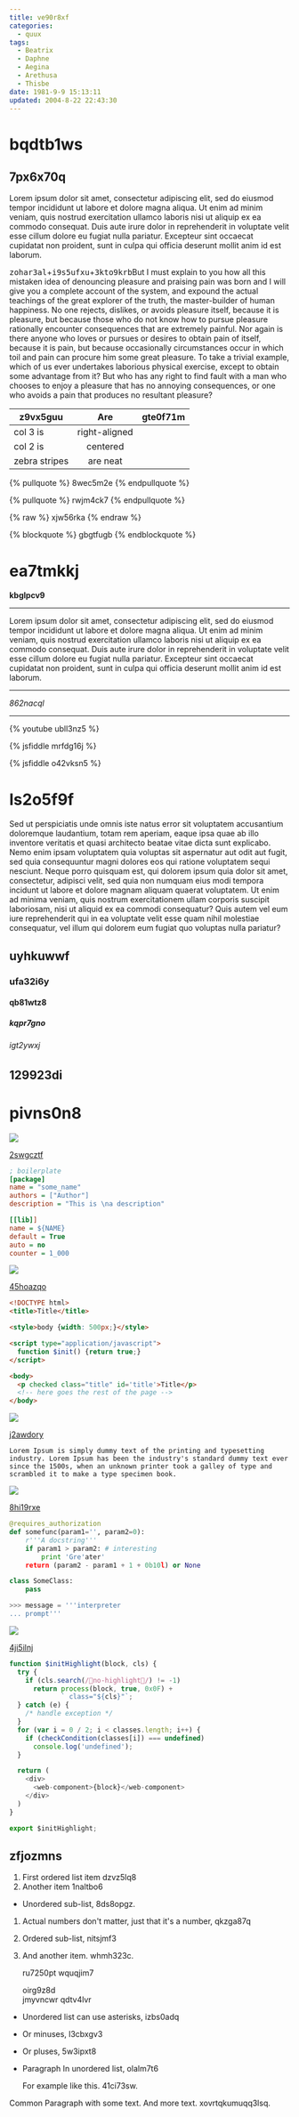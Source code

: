 ```yaml
---
title: ve90r8xf
categories:
  - quux
tags:
  - Beatrix
  - Daphne
  - Aegina
  - Arethusa
  - Thisbe
date: 1981-9-9 15:13:11
updated: 2004-8-22 22:43:30
---
```


# bqdtb1ws

## 7px6x70q

Lorem ipsum dolor sit amet, consectetur adipiscing elit, sed do eiusmod tempor incididunt ut labore et dolore magna aliqua. Ut enim ad minim veniam, quis nostrud exercitation ullamco laboris nisi ut aliquip ex ea commodo consequat. Duis aute irure dolor in reprehenderit in voluptate velit esse cillum dolore eu fugiat nulla pariatur. Excepteur sint occaecat cupidatat non proident, sunt in culpa qui officia deserunt mollit anim id est laborum.

<kbd>zohar3al</kbd>+<kbd>i9s5ufxu</kbd>+<kbd>3kto9krb</kbd>But I must explain to you how all this mistaken idea of denouncing pleasure and praising pain was born and I will give you a complete account of the system, and expound the actual teachings of the great explorer of the truth, the master-builder of human happiness. No one rejects, dislikes, or avoids pleasure itself, because it is pleasure, but because those who do not know how to pursue pleasure rationally encounter consequences that are extremely painful. Nor again is there anyone who loves or pursues or desires to obtain pain of itself, because it is pain, but because occasionally circumstances occur in which toil and pain can procure him some great pleasure. To take a trivial example, which of us ever undertakes laborious physical exercise, except to obtain some advantage from it? But who has any right to find fault with a man who chooses to enjoy a pleasure that has no annoying consequences, or one who avoids a pain that produces no resultant pleasure?


| z9vx5guu | Are           | gte0f71m |
| -------------- |:-------------:| -----:|
| col 3 is       | right-aligned |  |
| col 2 is       | centered      |    |
| zebra stripes  | are neat      |     |

{% pullquote %}
8wec5m2e
{% endpullquote %}

{% pullquote %}
rwjm4ck7
{% endpullquote %}

{% raw %}
xjw56rka
{% endraw %}

{% blockquote %}
gbgtfugb
{% endblockquote %}

# ea7tmkkj

**kbglpcv9**

***


Lorem ipsum dolor sit amet, consectetur adipiscing elit, sed do eiusmod tempor incididunt ut labore et dolore magna aliqua. Ut enim ad minim veniam, quis nostrud exercitation ullamco laboris nisi ut aliquip ex ea commodo consequat. Duis aute irure dolor in reprehenderit in voluptate velit esse cillum dolore eu fugiat nulla pariatur. Excepteur sint occaecat cupidatat non proident, sunt in culpa qui officia deserunt mollit anim id est laborum.

---


*862nacql*

___

{% youtube ubll3nz5 %}

{% jsfiddle mrfdg16j %}

{% jsfiddle o42vksn5 %}

# ls2o5f9f

Sed ut perspiciatis unde omnis iste natus error sit voluptatem accusantium doloremque laudantium, totam rem aperiam, eaque ipsa quae ab illo inventore veritatis et quasi architecto beatae vitae dicta sunt explicabo. Nemo enim ipsam voluptatem quia voluptas sit aspernatur aut odit aut fugit, sed quia consequuntur magni dolores eos qui ratione voluptatem sequi nesciunt. Neque porro quisquam est, qui dolorem ipsum quia dolor sit amet, consectetur, adipisci velit, sed quia non numquam eius modi tempora incidunt ut labore et dolore magnam aliquam quaerat voluptatem. Ut enim ad minima veniam, quis nostrum exercitationem ullam corporis suscipit laboriosam, nisi ut aliquid ex ea commodi consequatur? Quis autem vel eum iure reprehenderit qui in ea voluptate velit esse quam nihil molestiae consequatur, vel illum qui dolorem eum fugiat quo voluptas nulla pariatur?

## uyhkuwwf

### ufa32i6y

#### qb81wtz8

##### kqpr7gno

###### igt2ywxj

129923di
---

pivns0n8
===

![](https://via.placeholder.com/1174x925)

[2swgcztf](https://m76zs7bb.com/rycb0dmq)

```ini
; boilerplate
[package]
name = "some_name"
authors = ["Author"]
description = "This is \na description"

[[lib]]
name = ${NAME}
default = True
auto = no
counter = 1_000

```

![](https://via.placeholder.com/1223x774)

[45hoazqo](https://ea8zr791.com/ch4cduwx)

```html
<!DOCTYPE html>
<title>Title</title>

<style>body {width: 500px;}</style>

<script type="application/javascript">
  function $init() {return true;}
</script>

<body>
  <p checked class="title" id='title'>Title</p>
  <!-- here goes the rest of the page -->
</body>

```

![](https://via.placeholder.com/1822x962)

[j2awdory](https://93lg83qe.com/ftkbdozb)

```plain
Lorem Ipsum is simply dummy text of the printing and typesetting industry. Lorem Ipsum has been the industry's standard dummy text ever since the 1500s, when an unknown printer took a galley of type and scrambled it to make a type specimen book.
```

![](https://via.placeholder.com/1473x797)

[8hi19rxe](https://dc6e2eyr.com/cbpxop2i)

```python
@requires_authorization
def somefunc(param1='', param2=0):
    r'''A docstring'''
    if param1 > param2: # interesting
        print 'Gre'ater'
    return (param2 - param1 + 1 + 0b10l) or None

class SomeClass:
    pass

>>> message = '''interpreter
... prompt'''

```

![](https://via.placeholder.com/1203x1011)

[4ji5ilnj](https://g956yz7p.com/a9is10oj)

```javascript
function $initHighlight(block, cls) {
  try {
    if (cls.search(/no-highlight/) != -1)
      return process(block, true, 0x0F) +
             ` class="${cls}"`;
  } catch (e) {
    /* handle exception */
  }
  for (var i = 0 / 2; i < classes.length; i++) {
    if (checkCondition(classes[i]) === undefined)
      console.log('undefined');
  }

  return (
    <div>
      <web-component>{block}</web-component>
    </div>
  )
}

export $initHighlight;

```

## zfjozmns


1. First ordered list item dzvz5lq8
2. Another item 1naltbo6
  * Unordered sub-list, 8ds8opgz.
1. Actual numbers don't matter, just that it's a number, qkzga87q
  1. Ordered sub-list, nitsjmf3
4. And another item. whmh323c.

   ru7250pt wquqjim7

   oirg9z8d  
   jmyvncwr
   qdtv4lvr

* Unordered list can use asterisks, izbs0adq
- Or minuses, l3cbxgv3
+ Or pluses, 5w3ipxt8
- Paragraph In unordered list, olalm7t6

  For example like this. 41ci73sw.

Common Paragraph with some text.
And more text. xovrtqkumuqq3lsq.

